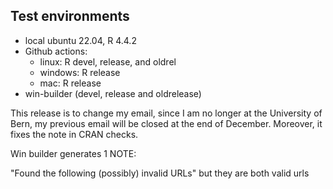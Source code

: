 ## Test environments
* local ubuntu 22.04, R 4.4.2
* Github actions:
  * linux: R devel, release, and oldrel
  * windows: R release
  * mac: R release
* win-builder (devel, release and oldrelease)

This release is to change my email, since I am no longer at the University of Bern, my previous email will be closed at the end of December.
Moreover, it fixes the note in CRAN checks.

Win builder generates 1 NOTE:

"Found the following (possibly) invalid URLs" but they are both valid urls
